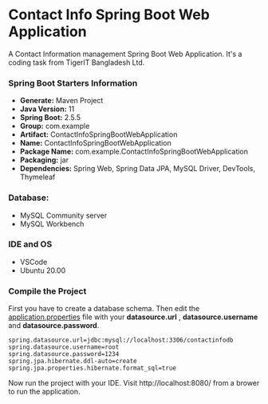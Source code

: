 # Contact Info Spring Boot Web Application
A Contact Information management Spring Boot Web Application. It's a coding task from TigerIT Bangladesh Ltd.

### Spring Boot Starters Information
- **Generate:** Maven Project
- **Java Version:** 11 
- **Spring Boot:** 2.5.5
- **Group:** com.example
- **Artifact:** ContactInfoSpringBootWebApplication
- **Name:** ContactInfoSpringBootWebApplication
- **Package Name:** com.example.ContactInfoSpringBootWebApplication
- **Packaging:** jar
- **Dependencies:** Spring Web, Spring Data JPA, MySQL Driver, DevTools, Thymeleaf

### Database:
- MySQL Community server
- MySQL Workbench

### IDE and OS
- VSCode
- Ubuntu 20.00


### Compile the Project
First you have to create a database schema. Then edit the [application.properties](https://github.com/Saikat-S/ContactInfoSpringBootWebApplication/blob/main/src/main/resources/application.properties) file with your **datasource.url** , **datasource.username** and **datasource.password**. 

```
spring.datasource.url=jdbc:mysql://localhost:3306/contactinfodb
spring.datasource.username=root
spring.datasource.password=1234
spring.jpa.hibernate.ddl-auto=create
spring.jpa.properties.hibernate.format_sql=true
```
Now run the project with your IDE. Visit http://localhost:8080/ from a brower 
to run the application.
